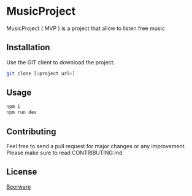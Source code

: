 # MusicProject

MusicProject ( MVP ) is a project that allow to listen free music

## Installation

Use the GIT client to download the project.

```bash
git clone [<project url>]
```

## Usage

```bash
npm i
npm run dev
```

## Contributing

Feel free to send a pull request for major changes or any improvement.
Please make sure to read CONTRIBUTING.md

## License

[Beerware](https://fr.wikipedia.org/wiki/Beerware)
